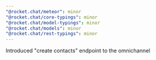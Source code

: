 ```yaml
---
"@rocket.chat/meteor": minor
"@rocket.chat/core-typings": minor
"@rocket.chat/model-typings": minor
"@rocket.chat/models": minor
"@rocket.chat/rest-typings": minor
---
```


Introduced "create contacts" endpoint to the omnichannel
